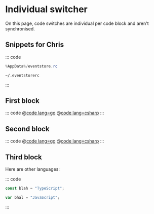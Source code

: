 # Individual switcher

On this page, code switches are individual per code block and aren't
 synchronised.

## Snippets for Chris

::: code
```powershell PowerShell
%AppData%/eventstore.rc
```
```shell sh/bash
~/.eventstorerc
```
:::

## First block

::: code
@[code lang=go](@/samples/sample.go)
@[code lang=csharp](@/samples/sample.cs)
:::

## Second block

::: code
@[code lang=go](@/samples/sample.go)
@[code lang=csharp](@/samples/sample.cs)
:::

## Third block

Here are other languages:

::: code
```typescript
const blah = "TypeScript";
```
```js
var bhal = "JavaScript";
```
:::
